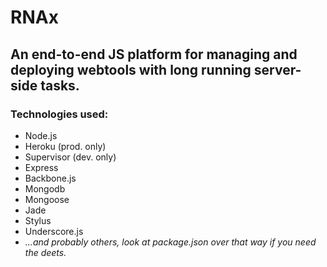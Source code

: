 RNAx
====

An end-to-end JS platform for managing and deploying webtools with long running server-side tasks.
--------------------------------------------------------------------------------------------------

### Technologies used:
* Node.js
* Heroku (prod. only)
* Supervisor (dev. only)
* Express
* Backbone.js
* Mongodb
* Mongoose
* Jade
* Stylus
* Underscore.js
* _...and probably others, look at package.json over that way if you need the deets._